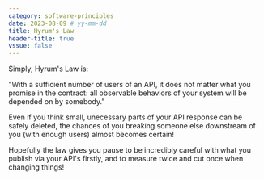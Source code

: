 ```yaml
---
category: software-principles
date: 2023-08-09 # yy-mm-dd
title: Hyrum's Law
header-title: true
vssue: false
---
```


Simply, Hyrum's Law is:

"With a sufficient number of users of an API, it does not matter what you promise in the contract: all observable behaviors of your system will be depended on by somebody."

Even if you think small, unecessary parts of your API response can be safely deleted, the chances of you breaking someone else downstream of you (with enough users) almost becomes certain!

Hopefully the law gives you pause to be incredibly careful with what you publish via your API's firstly, and to measure twice and cut once when changing things!